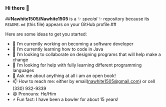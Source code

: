 ### Hi there 👋


##**Nawhite1505/Nawhite1505** is a ✨ _special_ ✨ repository because its `README.md` (this file) appears on your GitHub profile.##

Here are some ideas to get you started:

- 🔭 I’m currently working on becoming a software developer
- 🌱 I’m currently learning how to code in Java
- 👯 I’m looking to collaborate on designing programs that will help make a change
- 🤔 I’m looking for help with fully learning different programming languages
- 💬 Ask me about anything at all i am an open book!
- 📫 How to reach me: either by email(nawhite1505@gmail.com) or cell (330) 932-9339
- 😄 Pronouns: He/Him
- ⚡ Fun fact: I have been a bowler for about 15 years!
